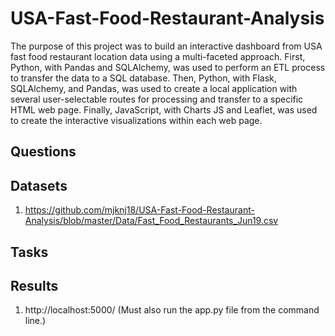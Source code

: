 # USA-Fast-Food-Restaurant-Analysis

The purpose of this project was to build an interactive dashboard from USA fast food restaurant location data using a multi-faceted approach. First, Python, with Pandas and SQLAlchemy, was used to perform an ETL process to transfer the data to a SQL database. Then, Python, with Flask, SQLAlchemy, and Pandas, was used to create a local application with several user-selectable routes for processing and transfer to a specific HTML web page. Finally, JavaScript, with Charts JS and Leaflet, was used to create the interactive visualizations within each web page.

## Questions



## Datasets

1. https://github.com/mjknj18/USA-Fast-Food-Restaurant-Analysis/blob/master/Data/Fast_Food_Restaurants_Jun19.csv

## Tasks



## Results

1. http://localhost:5000/ (Must also run the app.py file from the command line.)